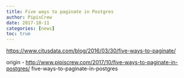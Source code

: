 ```yaml
---
title: Five ways to paginate in Postgres
author: PipisCrew
date: 2017-10-11
categories: [news]
toc: true
---
```


https://www.citusdata.com/blog/2016/03/30/five-ways-to-paginate/

origin - http://www.pipiscrew.com/2017/10/five-ways-to-paginate-in-postgres/ five-ways-to-paginate-in-postgres
